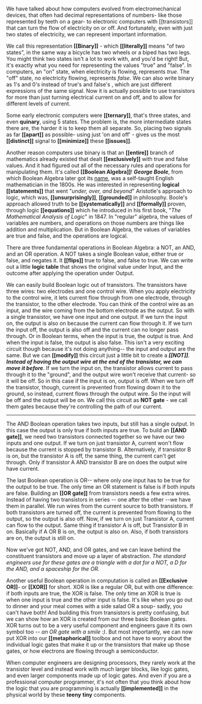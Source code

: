 We have talked about how computers evolved from electromechanical devices, that often had decimal representations of numbers- like those represented by teeth on a gear- to electronic computers with [[transistors]] that can turn the flow of electricity on or off. And fortunately, even with just two states of electricity, we can represent important information.

We call this representation **[[Binary]]** - which **[[literally]]** means "of two states", in the same way a bicycle has two wheels or a biped has two legs. You might think two states isn't a lot to work with, and you'd be right! But, it's exactly what you need for representing the values "true" and "false". In computers, an "on" state, when electricity is flowing, represents _true_. The "off" state, no electricity flowing, represents _false_. We can also write binary as 1's and 0's instead of true's and false's , which are just different expressions of the same signal. Now it is actually possible to use transistors for more than just turning electrical current on and off, and to allow for different levels of current.

Some early electronic computers were **[[ternary]]**, that's three states, and even **quinary**, using 5 states. The problem is, the more intermediate states there are, the harder it is to keep them all separate. So, placing two signals as far **[[apart]]** as possible- using just 'on and off' - gives us the most **[[distinct]]** signal to **[[minimize]]** these **[[issues]]**.

Another reason computers use binary is that an **[[entire]]** branch of mathematics already existed that dealt **[[exclusively]]** with true and false values. And it had figured out all of the necessary rules and operations for manipulating them. It's called **[[Boolean Algebra]]**! **_George Boole_**, from which Boolean Algebra later got its [name](a), was a self-taught English mathematician in the 1800s. He was interested in representing **logical** **[[statements]]** that went "*under, over, and beyond*" Aristotle's approach to logic, which was, **[[unsurprisingly]]**, **[[grounded]]** in philosophy. Boole's approach allowed truth to be **[[systematically]]** and **[[formally]]** proven, through logic **[[equations]]** which he introduced in his first book, "_The Mathematical Analysis of Logic_" in 1847. In "regular" algebra, the values of variables are numbers, and operations on those numbers are things like addition and multiplication. But in Boolean Algebra, the values of variables are true and false, and the operations are logical.

There are three fundamental operations in Boolean Algebra: a NOT, an AND, and an OR operation. A NOT takes a single Boolean value, either true or false, and negates it. It **[[flips]]** true to false, and false to true. We can write out a little **logic table** that shows the original value under Input, and the outcome after applying the operation under Output.  

We can easily build Boolean logic out of transistors. The transistors have three wires: two electrodes and one control wire. When you apply electricity to the control wire, it lets current flow through from one electrode, through the transistor, to the other electrode. You can think of the control wire as an input, and the wire coming from the bottom electrode as the output. So with a single transistor, we have one input and one output. If we turn the input on, the output is also on because the current can flow through it. If we turn the input off, the output is also off and the current can no longer pass through. Or in Boolean terms, when the input is true, the output is true. And when the input is false, the output is also false. This isn't a very exciting circuit though because it's not doing anything-- the input and output are the same. But we can **[[modify]]** this circuit just a little bit to create a **_[[NOT]]_**. **_Instead of having the output wire at the end of the transistor, we can move it before_**. If we turn the input on, the transistor allows current to pass through it to the "ground", and the output wire won't receive that current- so it will be off. So in this case if the input is on, output is off. When we turn off the transistor, though, current is prevented from flowing down it to the ground, so instead, current flows through the output wire. So the input will be off and the output will be on. We call this circuit as **NOT gate** - we call them gates because they're controlling the path of our current.

---

The AND Boolean operation takes two inputs, but still has a single output. In this case the output is only true if both inputs are true. To build an **[[AND gate]]**, we need two transistors connected together so we have our two inputs and one output. If we turn on just transistor A, current won't flow because the current is stopped by transistor B. Alternatively, if transistor B is on, but the transistor A is off, the same thing, the current can't get through. Only if transistor A AND transistor B are on does the output wire have current.

The last Boolean operation is OR-- where only one input has to be true for the output to be true. The only time an OR statement is false is if both inputs are false. Building an **[[OR gate]]** from transistors needs a few extra wires. Instead of having two transistors in series -- one after the other --we have them in parallel. We run wires from the current source to both transistors. If both transistors are turned off, the current is prevented from flowing to the output, so the output is also off. Now, if we turn on just Transistor A, current can flow to the output. Same thing if transistor A is off, but Transistor B in on. Basically if A OR B is on, the output is also on. Also, if both transistors are on, the output is still on.

Now we've got NOT, AND, and OR gates, and we can leave behind the constituent transistors and move up a layer of abstraction. _The standard engineers use for these gates are a triangle with a dot for a NOT, a D for the AND, and a spaceship for the OR._

Another useful Boolean operation in computation is called an **[[Exclusive OR]]**- or **[[XOR]]** for short. XOR is like a regular OR, but with one difference: if both inputs are true, the XOR is false. The only time an XOR is true is when one input is true and the other input is false. It's like when you go out to dinner and your meal comes with a side salad OR a soup- sadly, you can't have both! And building this from transistors is pretty confusing, but we can show how an XOR is created from our three basic Boolean gates. XOR turns out to be a very useful component and engineers gave it its own symbol too -- _an OR gate with a smile :)_. But most importantly, we can now put XOR into our **[[metaphorical]]** toolbox and not have to worry about the individual logic gates that make it up or the transistors that make up those gates, or how electrons are flowing through a semiconductor.

When computer engineers are designing processors, they rarely work at the transistor level and instead work with much larger blocks, like logic gates, and even larger components made up of logic gates. And even if you are a professional computer programmer, it's not often that you think about how the logic that you are programming is actually **[[implemented]]** in the physical world by these **teeny** **tiny** components.